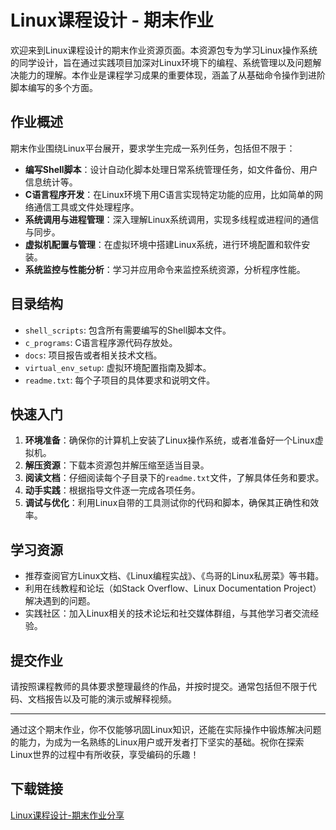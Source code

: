 # Linux课程设计 - 期末作业

欢迎来到Linux课程设计的期末作业资源页面。本资源包专为学习Linux操作系统的同学设计，旨在通过实践项目加深对Linux环境下的编程、系统管理以及问题解决能力的理解。本作业是课程学习成果的重要体现，涵盖了从基础命令操作到进阶脚本编写的多个方面。

## 作业概述

期末作业围绕Linux平台展开，要求学生完成一系列任务，包括但不限于：

- **编写Shell脚本**：设计自动化脚本处理日常系统管理任务，如文件备份、用户信息统计等。
- **C语言程序开发**：在Linux环境下用C语言实现特定功能的应用，比如简单的网络通信工具或文件处理程序。
- **系统调用与进程管理**：深入理解Linux系统调用，实现多线程或进程间的通信与同步。
- **虚拟机配置与管理**：在虚拟环境中搭建Linux系统，进行环境配置和软件安装。
- **系统监控与性能分析**：学习并应用命令来监控系统资源，分析程序性能。

## 目录结构

- `shell_scripts`: 包含所有需要编写的Shell脚本文件。
- `c_programs`: C语言程序源代码存放处。
- `docs`: 项目报告或者相关技术文档。
- `virtual_env_setup`: 虚拟环境配置指南及脚本。
- `readme.txt`: 每个子项目的具体要求和说明文件。

## 快速入门

1. **环境准备**：确保你的计算机上安装了Linux操作系统，或者准备好一个Linux虚拟机。
2. **解压资源**：下载本资源包并解压缩至适当目录。
3. **阅读文档**：仔细阅读每个子目录下的`readme.txt`文件，了解具体任务和要求。
4. **动手实践**：根据指导文件逐一完成各项任务。
5. **调试与优化**：利用Linux自带的工具测试你的代码和脚本，确保其正确性和效率。

## 学习资源

- 推荐查阅官方Linux文档、《Linux编程实战》、《鸟哥的Linux私房菜》等书籍。
- 利用在线教程和论坛（如Stack Overflow、Linux Documentation Project）解决遇到的问题。
- 实践社区：加入Linux相关的技术论坛和社交媒体群组，与其他学习者交流经验。

## 提交作业

请按照课程教师的具体要求整理最终的作品，并按时提交。通常包括但不限于代码、文档报告以及可能的演示或解释视频。

---

通过这个期末作业，你不仅能够巩固Linux知识，还能在实际操作中锻炼解决问题的能力，为成为一名熟练的Linux用户或开发者打下坚实的基础。祝你在探索Linux世界的过程中有所收获，享受编码的乐趣！

## 下载链接

[Linux课程设计-期末作业分享](https://pan.quark.cn/s/e6d6a0526941)